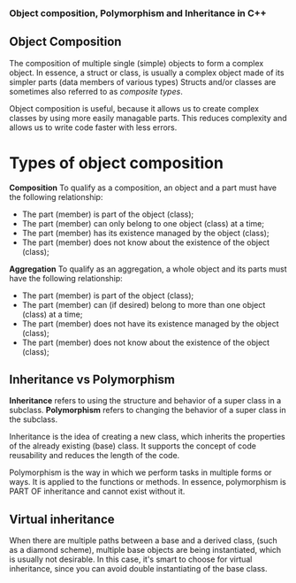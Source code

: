 ### Object composition, Polymorphism and Inheritance in  C++

## Object Composition

The composition of multiple single (simple) objects to form a complex object. 
In essence, a struct or class, is usually a complex object made of its simpler parts (data members of various types)
Structs and/or classes are sometimes also referred to as *composite types*.

Object composition is useful, because it allows us to create complex classes by using more easily managable parts. This reduces complexity and allows us to 
write code faster with less errors.


# Types of object composition
**Composition**
To qualify as a composition, an object and a part must have the following relationship:
- The part (member) is part of the object (class);
- The part (member) can only belong to one object (class) at a time;
- The part (member) has its existence managed by the object (class);
- The part (member) does not know about the existence of the object (class);

**Aggregation**
To qualify as an aggregation, a whole object and its parts must have the following relationship:
- The part (member) is part of the object (class);
- The part (member) can (if desired) belong to more than one object (class) at a time;
- The part (member) does not have its existence managed by the object (class);
- The part (member) does not know about the existence of the object (class);

## Inheritance vs Polymorphism 

**Inheritance** refers to using the structure and behavior of a super class in a subclass.
**Polymorphism** refers to changing the behavior of a super class in the subclass.

Inheritance is the idea of creating a new class, which inherits the properties of the already existing (base) class. 
It supports the concept of code reusability and reduces the length of the code.

Polymorphism is the way in which we perform tasks in multiple forms or ways. It is applied to the functions or methods. 
In essence, polymorphism is PART OF inheritance and cannot exist without it.

## Virtual inheritance

When there are multiple paths between a base and a derived class, (such as a diamond scheme), multiple base objects are being instantiated, which is usually not desirable.
In this case, it's smart to choose for virtual inheritance, since you can avoid double instantiating of the base class.


